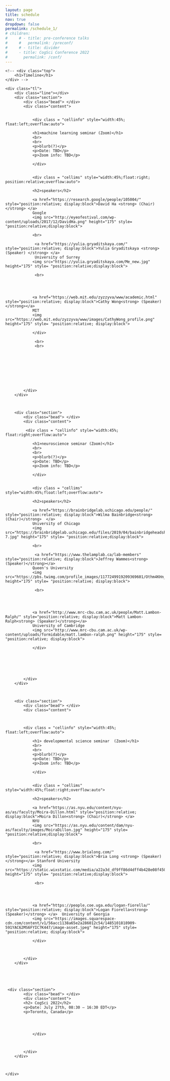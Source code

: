 ```yaml
---
layout: page
title: schedule
nav: true
dropdown: false
permalink: /schedule_1/
# children: 
#     # - title: pre-conference talks
#     #   permalink: /preconf/
#     # - title: divider
#     - title: CogSci Conference 2022
#       permalink: /conf/
---
```


<link rel="stylesheet" href="{{ site.baseurl | prepend: site.url }}/schedule.css">


<div class="container_tl">

    <!-- <div class="top">
        <h1>Timeline</h1>
    </div> -->

    <div class="tl">
        <div class="line"></div>
        <div class="section">
            <div class="bead"> </div>
            <div class="content">


                <div class = "cellinfo" style="width:45%; float:left;overflow:auto">

                <h1>machine learning seminar (Zoom)</h1>
                <br>
                <br>
                <p>blurb(?)</p>
                <p>Date: TBD</p>
                <p>Zoom info: TBD</p>

                </div>

              
                <div class = "cellims" style="width:45%;float:right; position:relative;overflow:auto">

                <h2>speakers</h2>

                <a href="https://research.google/people/105004/" style="position:relative; display:block">David Ha <strong> (Chair)</strong> </a>
                Google
                <img src="http://eyeofestival.com/wp-content/uploads/2017/12/DavidHa.png" height="175" style= "position:relative;display:block">

                <br>

                 <a href="https://yulia.gryaditskaya.com/" style="position:relative; display:block">Yulia Gryaditskaya <strong> (Speaker) </strong> </a>
                 University of Surrey
                <img src="https://yulia.gryaditskaya.com/Me_new.jpg" height="175" style= "position:relative;display:block">

                 <br>
                
               

                 
                <a href="https://web.mit.edu/zyzzyva/www/academic.html" style="position:relative; display:block">Cathy Wong<strong> (Speaker)</strong></a>
                MIT
                <img src="https://web.mit.edu/zyzzyva/www/images/CathyWong_profile.png" height="175" style= "position:relative; display:block">
                  
                </div>

                 <br>
                 <br>
               

            
                
       
      
        


            </div>
        </div>



        <div class="section">
            <div class="bead"> </div>
            <div class="content">

             <div class = "cellinfo" style="width:45%; float:right;overflow:auto">

                <h1>neuroscience seminar (Zoom)</h1>
                <br>
                <br>
                <p>blurb(?)</p>
                <p>Date: TBD</p>
                <p>Zoom info: TBD</p>

                </div>

              
                <div class = "cellims" style="width:45%;float:left;overflow:auto">

                <h2>speakers</h2>

                <a href="https://brainbridgelab.uchicago.edu/people/" style="position:relative; display:block">Wilma Bainbridge<strong> (Chair)</strong>  </a>
                University of Chicago
                <img src="https://brainbridgelab.uchicago.edu/files/2019/04/bainbridgeheadshot-7.jpg" height="175" style= "position:relative;display:block">

                <br>

                 <a href="https://www.thelamplab.ca/lab-members"  style="position:relative; display:block">Jeffrey Wammes<strong> (Speaker)</strong></a> 
                Queen's University
                <img src="https://pbs.twimg.com/profile_images/1177249919209369601/Othm4KHn_400x400.jpg" height="175" style= "position:relative; display:block">

                 <br>
                
               

                 
                <a href="http://www.mrc-cbu.cam.ac.uk/people/Matt.Lambon-Ralph/" style="position:relative; display:block">Matt Lambon-Ralph<strong> (Speaker)</strong></a>
                University of Cambridge
                <img src="http://www.mrc-cbu.cam.ac.uk/wp-content/uploads/formidable/matt.lambon-ralph.png" height="175" style= "position:relative; display:block">
                  
                </div>
               





            </div>
        </div>



        <div class="section">
            <div class="bead"> </div>
            <div class="content">



            <div class = "cellinfo" style="width:45%; float:left;overflow:auto">

                <h1> developmental science seminar  (Zoom)</h1>
                <br>
                <br>
                <p>blurb(?)</p>
                <p>Date: TBD</p>
                <p>Zoom info: TBD</p>

                </div>

              
                <div class = "cellims" style="width:45%;float:right;overflow:auto">

                <h2>speakers</h2>

                <a href="https://as.nyu.edu/content/nyu-as/as/faculty/Moira-Dillon.html" style="position:relative; display:block">Moira Dillon<strong> (Chair)</strong> </a>
                NYU 
                <img src="https://as.nyu.edu/content/dam/nyu-as/faculty/images/MoiraDillon.jpg" height="175" style= "position:relative;display:block">

                <br>

                 <a href="https://www.brialong.com/"  style="position:relative; display:block">Bria Long <strong> (Speaker) </strong></a> Stanford University
                <img src="https://static.wixstatic.com/media/a22a3d_df9ff86d4dff4b428e08f450332aa4f2~mv2_d_2336_2827_s_2.jpg/v1/crop/x_134,y_164,w_2110,h_2107/fill/w_205,h_205,al_c,q_80,usm_0.66_1.00_0.01,enc_auto/profile2.jpg" height="175" style= "position:relative;display:block">

                 <br>
                
               

                 
                <a href="https://people.coe.uga.edu/logan-fiorella/" style="position:relative; display:block">Logan Fiorella<strong> (Speaker)</strong> </a>  University of Georgia
                <img src="https://images.squarespace-cdn.com/content/v1/56acc1138a65e2a286012c54/1485101818909-591YAC62MS6FYIC7K447/image-asset.jpeg" height="175" style= "position:relative; display:block">
                  
                </div>
               


            </div>
        </div>





     <div class="section">
            <div class="bead"> </div>
            <div class="content">
            <h2> CogSci 2022</h2>
            <p>Date: July 27th, 08:30 – 16:30 EDT</p>
            <p>Toronto, Canada</p>



                  
                </div>
               


            </div>
        </div>


       
    </div>
<script src="{{ site.baseurl | prepend: site.url }}/timeline.js">